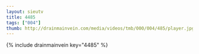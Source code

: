 ```yaml
--- 
layout: sieutv
title: 4485
tags: ["004"]
thumb: http://drainmainvein.com/media/videos/tmb/000/004/485/player.jpg
---
```

{% include drainmainvein key="4485" %} 
